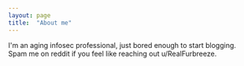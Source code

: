 ```yaml
---
layout: page
title:  "About me"
---
```


I'm an aging infosec professional, just bored enough to start blogging. Spam me on reddit if you feel like reaching out u/RealFurbreeze.
